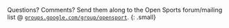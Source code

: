 
Questions? Comments?
Send them along to the Open Sports forum/mailing list
@ [`groups.google.com/group/opensport`](http://groups.google.com/group/opensport).
{: .small}

